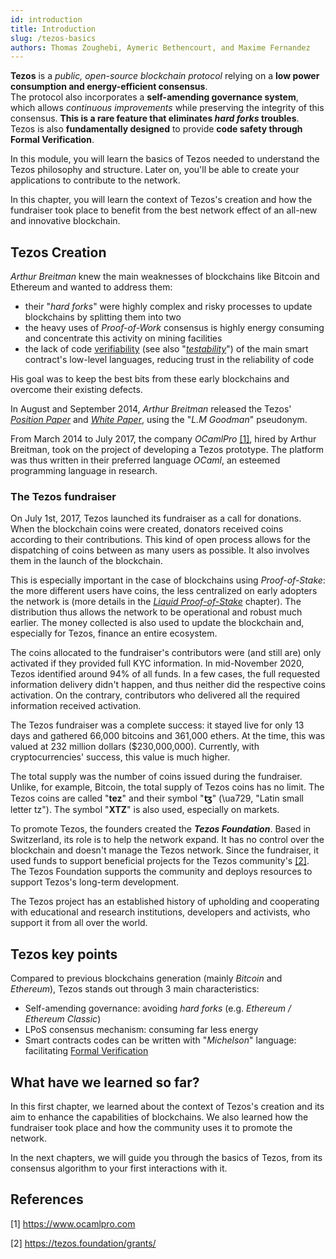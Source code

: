 ```yaml
---
id: introduction
title: Introduction
slug: /tezos-basics
authors: Thomas Zoughebi, Aymeric Bethencourt, and Maxime Fernandez
---
```

**Tezos** is a *public, open-source blockchain protocol* relying on a **low power consumption and energy-efficient consensus**.  
The protocol also incorporates a **self-amending governance system**, which allows *continuous improvements* while preserving the integrity of this consensus. **This is a rare feature that eliminates *hard forks* troubles**.  
Tezos is also **fundamentally designed** to provide **code safety through Formal Verification**.

In this module, you will learn the basics of Tezos needed to understand the Tezos philosophy and structure. Later on, you'll be able to create your applications to contribute to the network.

In this chapter, you will learn the context of Tezos's creation and how the fundraiser took place to benefit from the best network effect of an all-new and innovative blockchain.

## Tezos Creation
_Arthur Breitman_ knew the main weaknesses of blockchains like Bitcoin and Ethereum and wanted to address them:
* their "*hard forks*" were highly complex and risky processes to update blockchains by splitting them into two
* the heavy uses of _Proof-of-Work_ consensus is highly energy consuming and concentrate this activity on mining facilities
* the lack of code [verifiability](https://en.wikipedia.org/wiki/Formal_verification) (see also "[*testability*](https://en.wikipedia.org/wiki/Software_testability)") of the main smart contract's low-level languages, reducing trust in the reliability of code

His goal was to keep the best bits from these early blockchains and overcome their existing defects.

In August and September 2014, *Arthur Breitman* released the Tezos' [*Position Paper*](https://tezos.com/position-paper.pdf) and [*White Paper*](https://tezos.com/whitepaper.pdf), using the "*L.M Goodman*" pseudonym.

From March 2014 to July 2017, the company *OCamlPro* [[1]](/tezos-basics/#references), hired by Arthur Breitman, took on the project of developing a Tezos prototype. The platform was thus written in their preferred language *OCaml*, an esteemed programming language in research.

### The Tezos fundraiser
On July 1st, 2017, Tezos launched its fundraiser as a call for donations. When the blockchain coins were created, donators received coins according to their contributions. This kind of open process allows for the dispatching of coins between as many users as possible. It also involves them in the launch of the blockchain.

This is especially important in the case of blockchains using _Proof-of-Stake_: the more different users have coins, the less centralized on early adopters the network is (more details in the [*Liquid Proof-of-Stake*](/tezos-basics/liquid-proof-of-stake) chapter). The distribution thus allows the network to be operational and robust much earlier. The money collected is also used to update the blockchain and, especially for Tezos, finance an entire ecosystem.

The coins allocated to the fundraiser's contributors were (and still are) only activated if they provided full KYC information. In mid-November 2020, Tezos identified around 94% of all funds. In a few cases, the full requested information delivery didn't happen, and thus neither did the respective coins activation. On the contrary, contributors who delivered all the required information received activation.

The Tezos fundraiser was a complete success: it stayed live for only 13 days and gathered 66,000 bitcoins and 361,000 ethers. At the time, this was valued at 232 million dollars ($230,000,000). Currently, with cryptocurrencies' success, this value is much higher.

The total supply was the number of coins issued during the fundraiser. Unlike, for example, Bitcoin, the total supply of Tezos coins has no limit. The Tezos coins are called "**tez**" and their symbol "**ꜩ**" (\ua729, "Latin small letter tz"). The symbol "**XTZ**" is also used, especially on markets.

To promote Tezos, the founders created the **_Tezos Foundation_**. Based in Switzerland, its role is to help the network expand. It has no control over the blockchain and doesn't manage the Tezos network. Since the fundraiser, it used funds to support beneficial projects for the Tezos community's [[2]](/tezos-basics/#references).
The Tezos Foundation supports the community and deploys resources to support Tezos's long-term development.

The Tezos project has an established history of upholding and cooperating with educational and research institutions, developers and activists, who support it from all over the world.

## Tezos key points
Compared to previous blockchains generation (mainly *Bitcoin* and *Ethereum*), Tezos stands out through 3 main characteristics:

* Self-amending governance: avoiding *hard forks* (e.g. *Ethereum / Ethereum Classic*)
* LPoS consensus mechanism: consuming far less energy
* Smart contracts codes can be written with "*Michelson*" language: facilitating [Formal Verification](https://en.wikipedia.org/wiki/Formal_verification)

## What have we learned so far?
In this first chapter, we learned about the context of Tezos's creation and its aim to enhance the capabilities of blockchains. We also learned how the fundraiser took place and how the community uses it to promote the network.

In the next chapters, we will guide you through the basics of Tezos, from its consensus algorithm to your first interactions with it.

## References

[1] https://www.ocamlpro.com

[2] https://tezos.foundation/grants/
